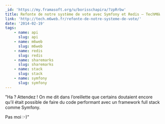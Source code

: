 ```yaml
---
_id: 'https://my.framasoft.org/u/borisschapira/?zpRrbw'
title: Refonte de notre système de vote avec Symfony et Redis – TechM6Web
link: 'http://tech.m6web.fr/refonte-de-notre-systeme-de-vote/'
date: '2014-02-19'
tags:
    - name: api
      slug: api
    - name: m6web
      slug: m6web
    - name: redis
      slug: redis
    - name: sharemarks
      slug: sharemarks
    - name: stack
      slug: stack
    - name: symfony
      slug: symfony
---
```


<div class="markdown"><p>&quot;Ha ? Attendez ! On me dit dans l’oreillette que certains doutaient encore qu’il était possible de faire du code performant avec un framework full stack comme Symfony.</p>
<p>Pas moi :-)&quot;
</p></div>
